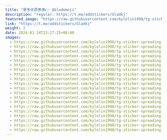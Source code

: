 ```yaml
---
title: "更多优质表情👉 @Glademoji"
description: "regular: https://t.me/addstickers/Gladkj"
featured_image: "https://raw.githubusercontent.com/kylelin1998/tg-sticker-spreading-worldwide-images/main/img/9d0dd7fa-978c-4a1e-8d3a-d6f115be3567.jpg"
link: "https://t.me/addstickers/Gladkj"
weight: 3
date: 2024-01-14T23:27:25+08:00
images:
  - https://raw.githubusercontent.com/kylelin1998/tg-sticker-spreading-worldwide-images/main/img/9d0dd7fa-978c-4a1e-8d3a-d6f115be3567.jpg
  - https://raw.githubusercontent.com/kylelin1998/tg-sticker-spreading-worldwide-images/main/img/128bc56b-fba5-4783-841c-1d8fa4e6caf8.jpg
  - https://raw.githubusercontent.com/kylelin1998/tg-sticker-spreading-worldwide-images/main/img/1ce26f96-3fc5-4093-ae7c-20610c922567.jpg
  - https://raw.githubusercontent.com/kylelin1998/tg-sticker-spreading-worldwide-images/main/img/4012320f-b206-457d-ae0a-b3f791b48681.jpg
  - https://raw.githubusercontent.com/kylelin1998/tg-sticker-spreading-worldwide-images/main/img/4e81f990-fc0f-4ff1-be1a-e6ca5d256d15.jpg
  - https://raw.githubusercontent.com/kylelin1998/tg-sticker-spreading-worldwide-images/main/img/1e049b99-95fb-46fd-83ea-1a0352f4a329.jpg
  - https://raw.githubusercontent.com/kylelin1998/tg-sticker-spreading-worldwide-images/main/img/bfe38c48-a04a-4081-858b-1b6b4e3b6d6d.jpg
  - https://raw.githubusercontent.com/kylelin1998/tg-sticker-spreading-worldwide-images/main/img/24ec3fab-6545-4da0-8eac-9b34baaf57df.jpg
  - https://raw.githubusercontent.com/kylelin1998/tg-sticker-spreading-worldwide-images/main/img/7e35b947-051a-4372-a500-bf14b17c2a23.jpg
  - https://raw.githubusercontent.com/kylelin1998/tg-sticker-spreading-worldwide-images/main/img/d771aabc-1d9b-46ba-bf62-0615801dfc46.jpg
  - https://raw.githubusercontent.com/kylelin1998/tg-sticker-spreading-worldwide-images/main/img/0cacc672-8e97-46ec-8dec-097b65596fd7.jpg
  - https://raw.githubusercontent.com/kylelin1998/tg-sticker-spreading-worldwide-images/main/img/b78a6355-2f4d-4d76-918a-30480717b671.jpg
  - https://raw.githubusercontent.com/kylelin1998/tg-sticker-spreading-worldwide-images/main/img/a320ba7c-0372-49ba-916d-03e7016477a0.jpg
  - https://raw.githubusercontent.com/kylelin1998/tg-sticker-spreading-worldwide-images/main/img/ea06c55a-f822-47e6-ae2c-3bad78d181a4.jpg
  - https://raw.githubusercontent.com/kylelin1998/tg-sticker-spreading-worldwide-images/main/img/b6c12e7e-2f45-40bf-83c8-94573a0083bf.jpg
  - https://raw.githubusercontent.com/kylelin1998/tg-sticker-spreading-worldwide-images/main/img/82765fc5-423f-486a-a71c-c15a3a01622e.jpg
  - https://raw.githubusercontent.com/kylelin1998/tg-sticker-spreading-worldwide-images/main/img/d933f523-a085-4baf-9304-717dc2d0b934.jpg
  - https://raw.githubusercontent.com/kylelin1998/tg-sticker-spreading-worldwide-images/main/img/b8997d32-937b-4d59-afce-c67cd5e257ab.jpg
  - https://raw.githubusercontent.com/kylelin1998/tg-sticker-spreading-worldwide-images/main/img/cc25cc62-2234-4993-aa07-4a6ee7b249f3.jpg
  - https://raw.githubusercontent.com/kylelin1998/tg-sticker-spreading-worldwide-images/main/img/c4902b60-0639-480b-931e-25517eda8356.jpg
---
```

